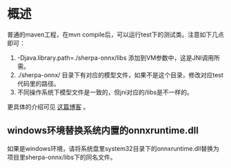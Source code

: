 # 概述
普通的maven工程，在mvn compile后，可以运行test下的测试类。注意如下几点即可：

1. -Djava.library.path=./sherpa-onnx/libs 添加到VM参数中，这是JNI调用所需。
2. ./sherpa-onnx/ 目录下有对应的模型文件，如果不是这个目录，修改对应test代码里的路径。
3. 不同操作系统下模型文件是一致的，但jni对应的/libs是不一样的。

更具体的介绍可见 [这篇博客](https://haifengqiu.github.io/blog/sherpa-java-quickstart) 。

## windows环境替换系统内置的onnxruntime.dll
如果是windows环境，请将系统盘里system32目录下的onnxruntime.dll替换为项目里sherpa-onnx/libs下的同名文件。



